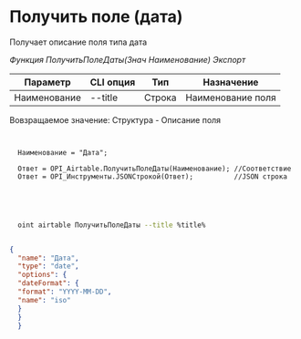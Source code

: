 ﻿---
sidebar_position: 7
---

# Получить поле (дата)
 Получает описание поля типа дата


*Функция ПолучитьПолеДаты(Знач Наименование) Экспорт*

  | Параметр | CLI опция | Тип | Назначение |
  |-|-|-|-|
  | Наименование | --title | Строка | Наименование поля |

  
  Вовзращаемое значение:   Структура -  Описание поля

```bsl title="Пример кода"
	
  
  Наименование = "Дата";
  
  Ответ = OPI_Airtable.ПолучитьПолеДаты(Наименование); //Соответствие
  Ответ = OPI_Инструменты.JSONСтрокой(Ответ);          //JSON строка
  

	
```

```sh title="Пример команд CLI"
    
  oint airtable ПолучитьПолеДаты --title %title%

```


```json title="Результат"

{
  "name": "Дата",
  "type": "date",
  "options": {
  "dateFormat": {
  "format": "YYYY-MM-DD",
  "name": "iso"
  }
  }
  }

```
